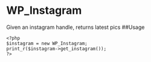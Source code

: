 # WP_Instagram
Given an instagram handle, returns latest pics 
##Usage
~~~~
<?php 
$instagram = new WP_Instagram;
print_r($instagram->get_instagram());
?>
~~~~
